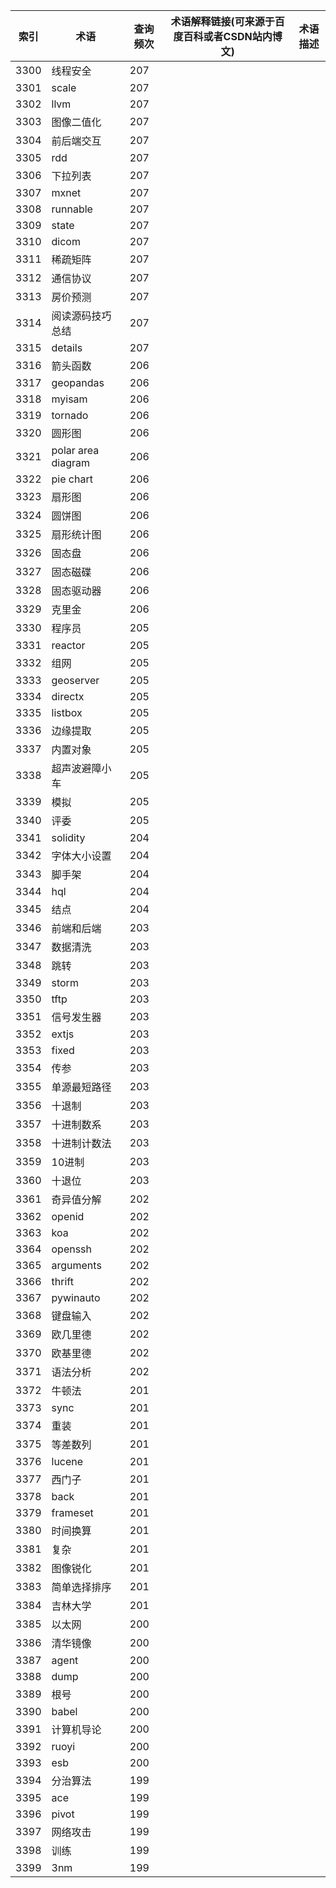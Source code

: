 | 索引   | 术语                 | 查询频次 | 术语解释链接(可来源于百度百科或者CSDN站内博文) | 术语描述 |
| ---- | ------------------ | ---- | -------------------------- | ---- |
| 3300 | 线程安全               | 207  |                            |      |
| 3301 | scale              | 207  |                            |      |
| 3302 | llvm               | 207  |                            |      |
| 3303 | 图像二值化              | 207  |                            |      |
| 3304 | 前后端交互              | 207  |                            |      |
| 3305 | rdd                | 207  |                            |      |
| 3306 | 下拉列表               | 207  |                            |      |
| 3307 | mxnet              | 207  |                            |      |
| 3308 | runnable           | 207  |                            |      |
| 3309 | state              | 207  |                            |      |
| 3310 | dicom              | 207  |                            |      |
| 3311 | 稀疏矩阵               | 207  |                            |      |
| 3312 | 通信协议               | 207  |                            |      |
| 3313 | 房价预测               | 207  |                            |      |
| 3314 | 阅读源码技巧总结           | 207  |                            |      |
| 3315 | details            | 207  |                            |      |
| 3316 | 箭头函数               | 206  |                            |      |
| 3317 | geopandas          | 206  |                            |      |
| 3318 | myisam             | 206  |                            |      |
| 3319 | tornado            | 206  |                            |      |
| 3320 | 圆形图                | 206  |                            |      |
| 3321 | polar area diagram | 206  |                            |      |
| 3322 | pie chart          | 206  |                            |      |
| 3323 | 扇形图                | 206  |                            |      |
| 3324 | 圆饼图                | 206  |                            |      |
| 3325 | 扇形统计图              | 206  |                            |      |
| 3326 | 固态盘                | 206  |                            |      |
| 3327 | 固态磁碟               | 206  |                            |      |
| 3328 | 固态驱动器              | 206  |                            |      |
| 3329 | 克里金                | 206  |                            |      |
| 3330 | 程序员                | 205  |                            |      |
| 3331 | reactor            | 205  |                            |      |
| 3332 | 组网                 | 205  |                            |      |
| 3333 | geoserver          | 205  |                            |      |
| 3334 | directx            | 205  |                            |      |
| 3335 | listbox            | 205  |                            |      |
| 3336 | 边缘提取               | 205  |                            |      |
| 3337 | 内置对象               | 205  |                            |      |
| 3338 | 超声波避障小车            | 205  |                            |      |
| 3339 | 模拟                 | 205  |                            |      |
| 3340 | 评委                 | 205  |                            |      |
| 3341 | solidity           | 204  |                            |      |
| 3342 | 字体大小设置             | 204  |                            |      |
| 3343 | 脚手架                | 204  |                            |      |
| 3344 | hql                | 204  |                            |      |
| 3345 | 结点                 | 204  |                            |      |
| 3346 | 前端和后端              | 203  |                            |      |
| 3347 | 数据清洗               | 203  |                            |      |
| 3348 | 跳转                 | 203  |                            |      |
| 3349 | storm              | 203  |                            |      |
| 3350 | tftp               | 203  |                            |      |
| 3351 | 信号发生器              | 203  |                            |      |
| 3352 | extjs              | 203  |                            |      |
| 3353 | fixed              | 203  |                            |      |
| 3354 | 传参                 | 203  |                            |      |
| 3355 | 单源最短路径             | 203  |                            |      |
| 3356 | 十退制                | 203  |                            |      |
| 3357 | 十进制数系              | 203  |                            |      |
| 3358 | 十进制计数法             | 203  |                            |      |
| 3359 | 10进制               | 203  |                            |      |
| 3360 | 十退位                | 203  |                            |      |
| 3361 | 奇异值分解              | 202  |                            |      |
| 3362 | openid             | 202  |                            |      |
| 3363 | koa                | 202  |                            |      |
| 3364 | openssh            | 202  |                            |      |
| 3365 | arguments          | 202  |                            |      |
| 3366 | thrift             | 202  |                            |      |
| 3367 | pywinauto          | 202  |                            |      |
| 3368 | 键盘输入               | 202  |                            |      |
| 3369 | 欧几里德               | 202  |                            |      |
| 3370 | 欧基里德               | 202  |                            |      |
| 3371 | 语法分析               | 202  |                            |      |
| 3372 | 牛顿法                | 201  |                            |      |
| 3373 | sync               | 201  |                            |      |
| 3374 | 重装                 | 201  |                            |      |
| 3375 | 等差数列               | 201  |                            |      |
| 3376 | lucene             | 201  |                            |      |
| 3377 | 西门子                | 201  |                            |      |
| 3378 | back               | 201  |                            |      |
| 3379 | frameset           | 201  |                            |      |
| 3380 | 时间换算               | 201  |                            |      |
| 3381 | 复杂                 | 201  |                            |      |
| 3382 | 图像锐化               | 201  |                            |      |
| 3383 | 简单选择排序             | 201  |                            |      |
| 3384 | 吉林大学               | 201  |                            |      |
| 3385 | 以太网                | 200  |                            |      |
| 3386 | 清华镜像               | 200  |                            |      |
| 3387 | agent              | 200  |                            |      |
| 3388 | dump               | 200  |                            |      |
| 3389 | 根号                 | 200  |                            |      |
| 3390 | babel              | 200  |                            |      |
| 3391 | 计算机导论              | 200  |                            |      |
| 3392 | ruoyi              | 200  |                            |      |
| 3393 | esb                | 200  |                            |      |
| 3394 | 分治算法               | 199  |                            |      |
| 3395 | ace                | 199  |                            |      |
| 3396 | pivot              | 199  |                            |      |
| 3397 | 网络攻击               | 199  |                            |      |
| 3398 | 训练                 | 199  |                            |      |
| 3399 | 3nm                | 199  |                            |      |
